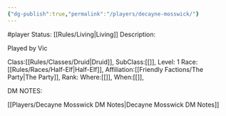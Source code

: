 ```yaml
---
{"dg-publish":true,"permalink":"/players/decayne-mosswick/"}
---
```


#player 
Status: [[Rules/Living\|Living]]
Description:

Played by Vic

Class:[[Rules/Classes/Druid\|Druid]],
SubClass:[[]],
Level: 1
Race:[[Rules/Races/Half-Elf\|Half-Elf]],
Affiliation:[[Friendly Factions/The Party\|The Party]],
Rank:
Where:[[]],
When:[[]],

DM NOTES:

[[Players/Decayne Mosswick DM Notes\|Decayne Mosswick DM Notes]]
